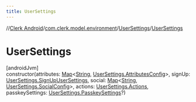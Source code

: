 ```yaml
---
title: UserSettings
---
```

//[Clerk Android](../../../index.html)/[com.clerk.model.environment](../index.html)/[UserSettings](index.html)/[UserSettings](-user-settings.html)



# UserSettings



[androidJvm]\
constructor(attributes: [Map](https://kotlinlang.org/api/latest/jvm/stdlib/kotlin-stdlib/kotlin.collections/-map/index.html)&lt;[String](https://kotlinlang.org/api/latest/jvm/stdlib/kotlin-stdlib/kotlin/-string/index.html), [UserSettings.AttributesConfig](-attributes-config/index.html)&gt;, signUp: [UserSettings.SignUpUserSettings](-sign-up-user-settings/index.html), social: [Map](https://kotlinlang.org/api/latest/jvm/stdlib/kotlin-stdlib/kotlin.collections/-map/index.html)&lt;[String](https://kotlinlang.org/api/latest/jvm/stdlib/kotlin-stdlib/kotlin/-string/index.html), [UserSettings.SocialConfig](-social-config/index.html)&gt;, actions: [UserSettings.Actions](-actions/index.html), passkeySettings: [UserSettings.PasskeySettings](-passkey-settings/index.html)?)




